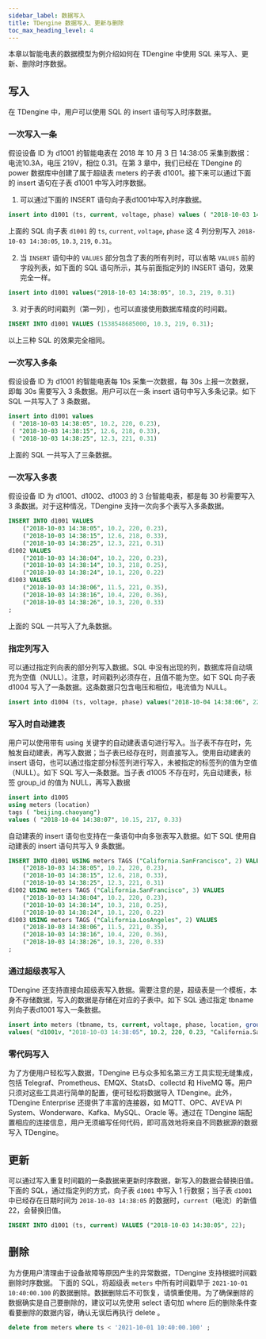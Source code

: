 ```yaml
---
sidebar_label: 数据写入
title: TDengine 数据写入、更新与删除
toc_max_heading_level: 4
---
```


本章以智能电表的数据模型为例介绍如何在 TDengine 中使用 SQL 来写入、更新、删除时序数据。

## 写入

在 TDengine 中，用户可以使用 SQL 的 insert 语句写入时序数据。

### 一次写入一条

假设设备 ID 为 d1001 的智能电表在 2018 年 10 月 3 日 14:38:05 采集到数据：电流10.3A，电压 219V，相位 0.31。在第 3 章中，我们已经在 TDengine 的 power 数据库中创建了属于超级表 meters 的子表 d1001。接下来可以通过下面的 insert 语句在子表 d1001 中写入时序数据。

1. 可以通过下面的 INSERT 语句向子表d1001中写入时序数据。

```sql
insert into d1001 (ts, current, voltage, phase) values ( "2018-10-03 14:38:05", 10.3, 219, 0.31)
```
上面的 SQL 向子表 `d1001` 的 `ts`, `current`, `voltage`, `phase` 这 4 列分别写入 `2018-10-03 14:38:05`, `10.3`, `219`, `0.31`。

2. 当 `INSERT` 语句中的 `VALUES` 部分包含了表的所有列时，可以省略 `VALUES` 前的字段列表，如下面的 SQL 语句所示，其与前面指定列的 INSERT 语句，效果完全一样。
```sql
insert into d1001 values("2018-10-03 14:38:05", 10.3, 219, 0.31)
```

3. 对于表的时间戳列（第一列），也可以直接使用数据库精度的时间戳。

```sql
INSERT INTO d1001 VALUES (1538548685000, 10.3, 219, 0.31);
```

以上三种 SQL 的效果完全相同。

### 一次写入多条

假设设备 ID 为 d1001 的智能电表每 10s 采集一次数据，每 30s 上报一次数据，即每 30s 需要写入 3 条数据。用户可以在一条 insert 语句中写入多条记录。如下 SQL 一共写入了 3 条数据。

```sql
insert into d1001 values
 ( "2018-10-03 14:38:05", 10.2, 220, 0.23),
 ( "2018-10-03 14:38:15", 12.6, 218, 0.33),
 ( "2018-10-03 14:38:25", 12.3, 221, 0.31)
```

上面的 SQL 一共写入了三条数据。

### 一次写入多表

假设设备 ID 为 d1001、d1002、d1003 的 3 台智能电表，都是每 30 秒需要写入 3 条数据。对于这种情况，TDengine 支持一次向多个表写入多条数据。

```sql
INSERT INTO d1001 VALUES 
    ("2018-10-03 14:38:05", 10.2, 220, 0.23),
    ("2018-10-03 14:38:15", 12.6, 218, 0.33),
    ("2018-10-03 14:38:25", 12.3, 221, 0.31) 
d1002 VALUES 
    ("2018-10-03 14:38:04", 10.2, 220, 0.23),
    ("2018-10-03 14:38:14", 10.3, 218, 0.25),
    ("2018-10-03 14:38:24", 10.1, 220, 0.22)
d1003 VALUES
    ("2018-10-03 14:38:06", 11.5, 221, 0.35),
    ("2018-10-03 14:38:16", 10.4, 220, 0.36),
    ("2018-10-03 14:38:26", 10.3, 220, 0.33)
;
```

上面的 SQL 一共写入了九条数据。

### 指定列写入

可以通过指定列向表的部分列写入数据。SQL 中没有出现的列，数据库将自动填充为空值（NULL）。注意，时间戳列必须存在，且值不能为空。如下 SQL 向子表 d1004 写入了一条数据。这条数据只包含电压和相位，电流值为 NULL。

```sql
insert into d1004 (ts, voltage, phase) values("2018-10-04 14:38:06", 223, 0.29)
```

### 写入时自动建表

用户可以使用带有 using 关键字的自动建表语句进行写入。当子表不存在时，先触发自动建表，再写入数据；当子表已经存在时，则直接写入。使用自动建表的 insert 语句，也可以通过指定部分标签列进行写入，未被指定的标签列的值为空值（NULL）。如下 SQL 写入一条数据。当子表 d1005 不存在时，先自动建表，标签 group_id 的值为 NULL，再写入数据

```sql
insert into d1005
using meters (location)
tags ( "beijing.chaoyang")
values ( "2018-10-04 14:38:07", 10.15, 217, 0.33)
```
自动建表的 insert 语句也支持在一条语句中向多张表写入数据。如下 SQL 使用自动建表的 insert 语句共写入 9 条数据。

```sql
INSERT INTO d1001 USING meters TAGS ("California.SanFrancisco", 2) VALUES 
    ("2018-10-03 14:38:05", 10.2, 220, 0.23),
    ("2018-10-03 14:38:15", 12.6, 218, 0.33),
    ("2018-10-03 14:38:25", 12.3, 221, 0.31) 
d1002 USING meters TAGS ("California.SanFrancisco", 3) VALUES 
    ("2018-10-03 14:38:04", 10.2, 220, 0.23),
    ("2018-10-03 14:38:14", 10.3, 218, 0.25),
    ("2018-10-03 14:38:24", 10.1, 220, 0.22)
d1003 USING meters TAGS ("California.LosAngeles", 2) VALUES
    ("2018-10-03 14:38:06", 11.5, 221, 0.35),
    ("2018-10-03 14:38:16", 10.4, 220, 0.36),
    ("2018-10-03 14:38:26", 10.3, 220, 0.33)
;
```

### 通过超级表写入

TDengine 还支持直接向超级表写入数据。需要注意的是，超级表是一个模板，本身不存储数据，写入的数据是存储在对应的子表中。如下 SQL 通过指定 tbname 列向子表d1001 写入一条数据。

```sql
insert into meters (tbname, ts, current, voltage, phase, location, group_id)
values( "d1001v, "2018-10-03 14:38:05", 10.2, 220, 0.23, "California.SanFrancisco", 2)
```

### 零代码写入

为了方便用户轻松写入数据，TDengine 已与众多知名第三方工具实现无缝集成，包括 Telegraf、Prometheus、EMQX、StatsD、collectd 和 HiveMQ 等。用户只须对这些工具进行简单的配置，便可轻松将数据导入 TDengine。此外，TDengine Enterprise 还提供了丰富的连接器，如 MQTT、OPC、AVEVA PI System、Wonderware、Kafka、MySQL、Oracle 等。通过在 TDengine 端配置相应的连接信息，用户无须编写任何代码，即可高效地将来自不同数据源的数据写入 TDengine。

## 更新

可以通过写入重复时间戳的一条数据来更新时序数据，新写入的数据会替换旧值。 下面的 SQL，通过指定列的方式，向子表 `d1001` 中写入 1 行数据；当子表 `d1001` 中已经存在日期时间为 `2018-10-03 14:38:05` 的数据时，`current`（电流）的新值22，会替换旧值。

```sql
INSERT INTO d1001 (ts, current) VALUES ("2018-10-03 14:38:05", 22);
```

## 删除

为方便用户清理由于设备故障等原因产生的异常数据，TDengine 支持根据时间戳删除时序数据。 下面的 SQL，将超级表 `meters` 中所有时间戳早于 `2021-10-01 10:40:00.100` 的数据删除。数据删除后不可恢复，请慎重使用。为了确保删除的数据确实是自己要删除的，建议可以先使用 select 语句加 where 后的删除条件查看要删除的数据内容，确认无误后再执行 delete 。

```sql
delete from meters where ts < '2021-10-01 10:40:00.100' ;
```
